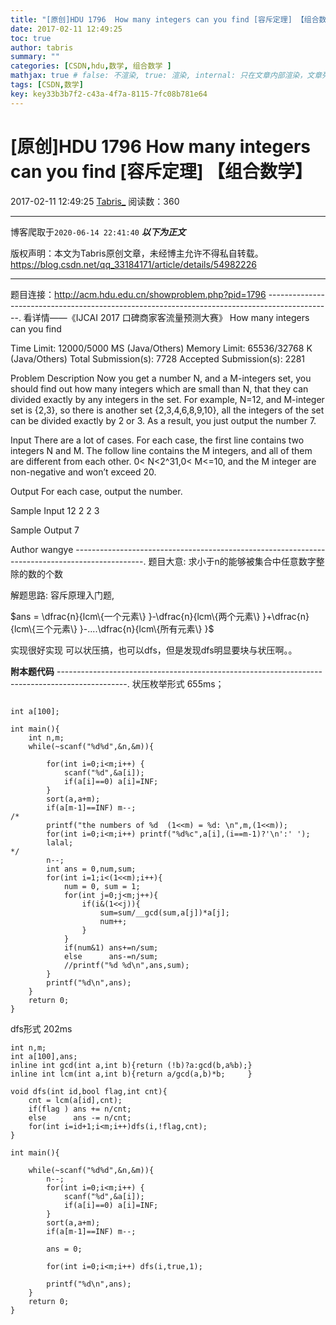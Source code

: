 ```yaml
---
title: "[原创]HDU 1796  How many integers can you find [容斥定理] 【组合数学】"
date: 2017-02-11 12:49:25
toc: true
author: tabris
summary: ""
categories: [CSDN,hdu,数学, 组合数学 ]
mathjax: true # false: 不渲染, true: 渲染, internal: 只在文章内部渲染，文章列表中不渲染
tags: [CSDN,数学]
key: key33b3b7f2-c43a-4f7a-8115-7fc08b781e64
---
```


# [原创]HDU 1796  How many integers can you find [容斥定理] 【组合数学】

2017-02-11 12:49:25  [Tabris_](https://me.csdn.net/qq_33184171) 阅读数：360

---

博客爬取于`2020-06-14 22:41:40`
***以下为正文***

版权声明：本文为Tabris原创文章，未经博主允许不得私自转载。
https://blog.csdn.net/qq_33184171/article/details/54982226

<!-- more -->

---

题目连接：http://acm.hdu.edu.cn/showproblem.php?pid=1796
----------------------------------------------------------------------------------------------.
看详情——《IJCAI 2017 口碑商家客流量预测大赛》
How many integers can you find

Time Limit: 12000/5000 MS (Java/Others)    Memory Limit: 65536/32768 K (Java/Others)
Total Submission(s): 7728    Accepted Submission(s): 2281


Problem Description
  Now you get a number N, and a M-integers set, you should find out how many integers which are small than N, that they can divided exactly by any integers in the set. For example, N=12, and M-integer set is {2,3}, so there is another set {2,3,4,6,8,9,10}, all the integers of the set can be divided exactly by 2 or 3. As a result, you just output the number 7.


Input
  There are a lot of cases. For each case, the first line contains two integers N and M. The follow line contains the M integers, and all of them are different from each other. 0< N<2^31,0< M<=10, and the M integer are non-negative and won’t exceed 20.


Output
  For each case, output the number.


Sample Input
12 2
2 3


Sample Output
7


Author
wangye
-----------------------------------------------------------------------------------------------.
题目大意:
求小于n的能够被集合中任意数字整除的数的个数


解题思路:
容斥原理入门题,

$ans  =  \dfrac{n}{lcm\{一个元素\} }-\dfrac{n}{lcm\{两个元素\} }+\dfrac{n}{lcm\{三个元素\} }-....\dfrac{n}{lcm\{所有元素\} }$

实现很好实现 可以状压搞，也可以dfs，但是发现dfs明显要块与状压啊。。

**附本题代码**
-----------------------------------------------------------------------------------------------.
状压枚举形式  655ms；
```

int a[100];

int main(){
    int n,m;
    while(~scanf("%d%d",&n,&m)){

        for(int i=0;i<m;i++) {
            scanf("%d",&a[i]);
            if(a[i]==0) a[i]=INF;
        }
        sort(a,a+m);
        if(a[m-1]==INF) m--;
/*
        printf("the numbers of %d  (1<<m) = %d: \n",m,(1<<m));
        for(int i=0;i<m;i++) printf("%d%c",a[i],(i==m-1)?'\n':' ');
        lalal;
*/
        n--;
        int ans = 0,num,sum;
        for(int i=1;i<(1<<m);i++){
            num = 0, sum = 1;
            for(int j=0;j<m;j++){
                if(i&(1<<j)){
                    sum=sum/__gcd(sum,a[j])*a[j];
                    num++;
                }
            }
            if(num&1) ans+=n/sum;
            else      ans-=n/sum;
            //printf("%d %d\n",ans,sum);
        }
        printf("%d\n",ans);
    }
    return 0;
}
```
dfs形式  202ms
```
int n,m;
int a[100],ans;
inline int gcd(int a,int b){return (!b)?a:gcd(b,a%b);}
inline int lcm(int a,int b){return a/gcd(a,b)*b;     }

void dfs(int id,bool flag,int cnt){
    cnt = lcm(a[id],cnt);
    if(flag ) ans += n/cnt;
    else      ans -= n/cnt;
    for(int i=id+1;i<m;i++)dfs(i,!flag,cnt);
}

int main(){

    while(~scanf("%d%d",&n,&m)){
        n--;
        for(int i=0;i<m;i++) {
            scanf("%d",&a[i]);
            if(a[i]==0) a[i]=INF;
        }
        sort(a,a+m);
        if(a[m-1]==INF) m--;

        ans = 0;

        for(int i=0;i<m;i++) dfs(i,true,1);

        printf("%d\n",ans);
    }
    return 0;
}
```